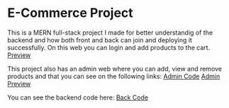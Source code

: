 # E-Commerce Project
This is a MERN full-stack project I made for better understandig of the backend and how both front and back can join and deploying it successfully. On this web you can login and add products to the cart. 
<a href="https://front-ecommerce-puce.vercel.app/">Preview</a>

This project also has an admin web where you can add, view and remove products and that you can see on the following links:
<a href="https://github.com/HananGK/admin_ecommerce">Admin Code</a>
<a href="https://admin-ecommerce-ebon.vercel.app/">Admin Preview</a>

You can see the backend code here: 
<a href="https://github.com/HananGK/back_ecommerce">Back Code</a>
